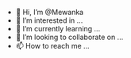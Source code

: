 - 👋 Hi, I’m @Mewanka
- 👀 I’m interested in ...
- 🌱 I’m currently learning ...
- 💞️ I’m looking to collaborate on ...
- 📫 How to reach me ...

<!---
Mewanka/Mewanka is a ✨ special ✨ repository because its `README.md` (this file) appears on your GitHub profile.
You can click the Preview link to take a look at your changes.
--->
